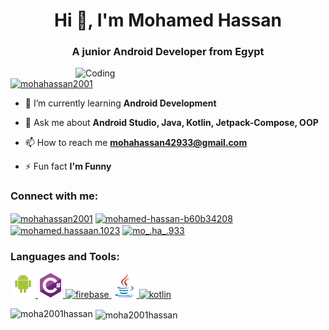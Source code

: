 <h1 align="center">Hi 👋, I'm Mohamed Hassan</h1>
<h3 align="center">A junior Android Developer from Egypt</h3>


<img align="right" alt="Coding" width="400" src="https://cdn.dribbble.com/users/1162077/screenshots/3848914/programmer.gif"/>


<p align="left"> <a href="https://twitter.com/mohahassan2001" target="blank"><img src="https://img.shields.io/twitter/follow/mohahassan2001?logo=twitter&style=for-the-badge" alt="mohahassan2001" /></a> </p>

- 🌱 I’m currently learning **Android Development**

- 💬 Ask me about **Android Studio, Java, Kotlin, Jetpack-Compose, OOP**

- 📫 How to reach me **mohahassan42933@gmail.com**

- ⚡ Fun fact **I'm Funny**

<h3 align="left">Connect with me:</h3>
<p align="left">
<a href="https://twitter.com/mohahassan2001" target="blank"><img align="center" src="https://raw.githubusercontent.com/rahuldkjain/github-profile-readme-generator/master/src/images/icons/Social/twitter.svg" alt="mohahassan2001" height="30" width="40" /></a>
<a href="https://linkedin.com/in/mohamed-hassan-b60b34208" target="blank"><img align="center" src="https://raw.githubusercontent.com/rahuldkjain/github-profile-readme-generator/master/src/images/icons/Social/linked-in-alt.svg" alt="mohamed-hassan-b60b34208" height="30" width="40" /></a>
<a href="https://fb.com/mohamed.hassaan.1023" target="blank"><img align="center" src="https://raw.githubusercontent.com/rahuldkjain/github-profile-readme-generator/master/src/images/icons/Social/facebook.svg" alt="mohamed.hassaan.1023" height="30" width="40" /></a>
<a href="https://instagram.com/mo_.ha_.933" target="blank"><img align="center" src="https://raw.githubusercontent.com/rahuldkjain/github-profile-readme-generator/master/src/images/icons/Social/instagram.svg" alt="mo_.ha_.933" height="30" width="40" /></a>
</p>

<h3 align="left">Languages and Tools:</h3>
<p align="left"> <a href="https://developer.android.com" target="_blank" rel="noreferrer"> <img src="https://raw.githubusercontent.com/devicons/devicon/master/icons/android/android-original-wordmark.svg" alt="android" width="40" height="40"/> </a> <a href="https://www.w3schools.com/cs/" target="_blank" rel="noreferrer"> <img src="https://raw.githubusercontent.com/devicons/devicon/master/icons/csharp/csharp-original.svg" alt="csharp" width="40" height="40"/> </a> <a href="https://firebase.google.com/" target="_blank" rel="noreferrer"> <img src="https://www.vectorlogo.zone/logos/firebase/firebase-icon.svg" alt="firebase" width="40" height="40"/> </a> <a href="https://www.java.com" target="_blank" rel="noreferrer"> <img src="https://raw.githubusercontent.com/devicons/devicon/master/icons/java/java-original.svg" alt="java" width="40" height="40"/> </a> <a href="https://kotlinlang.org" target="_blank" rel="noreferrer"> <img src="https://www.vectorlogo.zone/logos/kotlinlang/kotlinlang-icon.svg" alt="kotlin" width="40" height="40"/> </a> </p>

<p><img align="left" src="https://github-readme-stats.vercel.app/api/top-langs?username=moha2001hassan&show_icons=true&locale=en&layout=compact" alt="moha2001hassan" /></p>

<p>&nbsp;<img align="center" src="https://github-readme-stats.vercel.app/api?username=moha2001hassan&show_icons=true&locale=en" alt="moha2001hassan" /></p>

